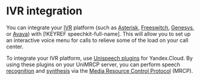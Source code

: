 # IVR integration

You can integrate your [IVR](https://en.wikipedia.org/wiki/Interactive_voice_response) platform (such as [Asterisk](https://www.asterisk.org), [Freeswitch](https://freeswitch.com), [Genesys](https://www.genesys.com/), or [Avaya](https://www.avaya.com/)) with [!KEYREF speechkit-full-name]. This will allow you to set up an interactive voice menu for calls to relieve some of the load on your call center.

To integrate your IVR platform, use [Unispeech plugins](https://www.unispeech.io/yandex) for Yandex.Cloud. By using these plugins on your UniMRCP server, you can perform speech [recognition](../stt/) and [synthesis](../tts/) via the [Media Resource Control Protocol](https://en.wikipedia.org/wiki/Media_Resource_Control_Protocol) (MRCP).

